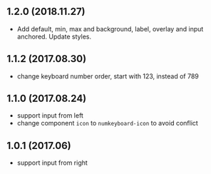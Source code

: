 ## 1.2.0 (2018.11.27)
- Add default, min, max and background, label, overlay and input anchored. Update styles.

## 1.1.2 (2017.08.30)
- change keyboard number order, start with 123, instead of 789

## 1.1.0 (2017.08.24)
- support input from left
- change component `icon` to `numkeyboard-icon` to avoid conflict

## 1.0.1 (2017.06)
- support input from right